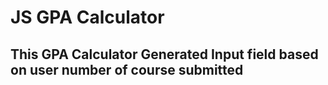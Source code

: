 # JS  GPA Calculator
## This GPA Calculator Generated Input field based on user number of course submitted
